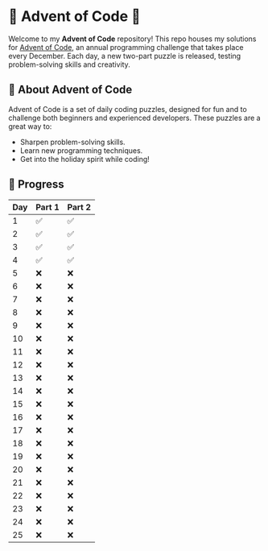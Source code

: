 # 🎄 Advent of Code 🎄

Welcome to my **Advent of Code** repository! This repo houses my solutions for [Advent of Code](https://adventofcode.com), an annual programming challenge that takes place every December. Each day, a new two-part puzzle is released, testing problem-solving skills and creativity.

## 🚀 About Advent of Code

Advent of Code is a set of daily coding puzzles, designed for fun and to challenge both beginners and experienced developers. These puzzles are a great way to:

- Sharpen problem-solving skills.
- Learn new programming techniques.
- Get into the holiday spirit while coding!

## 🌟 Progress



| Day | Part 1 | Part 2 |
|-----|--------|--------|
| 1   | ✅     | ✅     |
| 2   | ✅     | ✅     |
| 3   | ✅     | ✅     |
| 4   | ✅     | ✅     |
| 5   | ❌     | ❌     |
| 6   | ❌     | ❌     |
| 7   | ❌     | ❌     |
| 8   | ❌     | ❌     |
| 9   | ❌     | ❌     |
| 10  | ❌     | ❌     |
| 11  | ❌     | ❌     |
| 12  | ❌     | ❌     |
| 13  | ❌     | ❌     |
| 14  | ❌     | ❌     |
| 15  | ❌     | ❌     |
| 16  | ❌     | ❌     |
| 17  | ❌     | ❌     |
| 18  | ❌     | ❌     |
| 19  | ❌     | ❌     |
| 20  | ❌     | ❌     |
| 21  | ❌     | ❌     |
| 22  | ❌     | ❌     |
| 23  | ❌     | ❌     |
| 24  | ❌     | ❌     |
| 25  | ❌     | ❌     |
